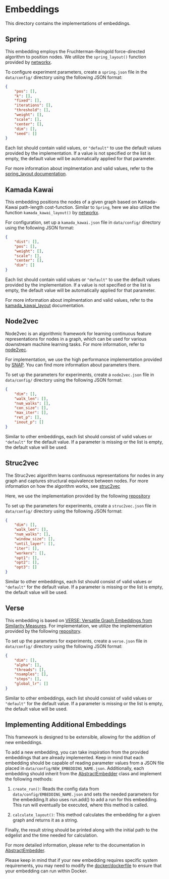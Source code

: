 # Embeddings 
This directory contains the implementations of embeddings.

## Spring
This embedding employs the Fruchterman-Reingold force-directed algorithm to position nodes. We utilize the `spring_layout()` function provided by [networkx](https://networkx.org).

To configure experiment parameters, create a `spring.json` file in the `data/config/` directory using the following JSON format:

```json
{
    "pos": [],
    "k": [],
    "fixed": [],
    "iterations": [],
    "threshold": [],
    "weight": [],
    "scale": [],
    "center": [],
    "dim": [],
    "seed": []
}
```

Each list should contain valid values, or `"default"` to use the default values provided by the implementation. If a value is not specified or the list is empty, the default value will be automatically applied for that parameter.

For more information about implmentation and valid values, refer to the [spring_layout documentation](https://networkx.org/documentation/stable/reference/generated/networkx.drawing.layout.spring_layout.html#spring-layout).

## Kamada Kawai 
This embedding positions the nodes of a given graph based on Kamada-Kawai path-length cost-function. Similar to `Spring`, here we also utilize the function `kamada_kawai_layout()` by [networkx](https://networkx.org).

For configuration, set up a `kamada_kawai.json` file in `data/config/` directory using the following JSON format:

```json
{
    "dist": [],
    "pos": [],
    "weight": [],
    "scale": [],
    "center": [],
    "dim": []
}
```

Each list should contain valid values or `"default"` to use the default values provided by the implementation. If a value is not specified or the list is empty, the default value will be automatically applied for that parameter.

For more information about implmentation and valid values, refer to the [kamada_kawai_layout](https://networkx.org/documentation/stable/reference/generated/networkx.drawing.layout.kamada_kawai_layout.html) documentation.

## Node2vec 
Node2vec is an algorithmic framework for learning continuous feature representations for nodes in a graph, which can be used for various downstream machine learning tasks. For more information, refer to [node2vec](https://arxiv.org/abs/1607.00653).

For implementation, we use the high performance implementation provided by [SNAP](https://github.com/snap-stanford/snap/tree/master/examples/node2vec). You can find more information about parameters there.

To set up the parameters for experiments, create a `node2vec.json` file in `data/config/` directory using the following JSON format:

```json
{
    "dim": [],
    "walk_len": [],
    "num_walks": [],
    "con_size": [],
    "max_iter": [],
    "ret_p": [],
    "inout_p": []
}
```

Similar to other embeddings, each list should consist of valid values or `"default"` for the default value. If a parameter is missing or the list is empty, the default value will be used.

## Struc2vec 
The Struc2vec algorithm learns continuous representations for nodes in any graph and captures structural equivalence between nodes. For more information on how the algorithm works, see [struc2vec](https://arxiv.org/abs/1704.03165)

Here, we use the implementation provided by the following [repository](https://github.com/sebkaz/struc2vec/tree/master#struc2vec)

To set up the parameters for experiments, create a `struc2vec.json` file in `data/config/` directory using the following JSON format:

```json
{
    "dim": [],
    "walk_len": [],
    "num_walks": [],
    "window_size": [],
    "until_layer": [],
    "iter": [],
    "workers": [],
    "opt1": [],
    "opt2": [],
    "opt3": []
}
```

Similar to other embeddings, each list should consist of valid values or `"default"` for the default value. If a parameter is missing or the list is empty, the default value will be used.

## Verse
This embedding is based on [VERSE: Versatile Graph Embeddings from Similarity Measures](https://arxiv.org/abs/1803.04742). For implementation, we utilize the implementation provided by the following [repository](https://github.com/xgfs/verse).

To set up the parameters for experiments, create a `verse.json` file in `data/config/` directory using the following JSON format:

```json
{
    "dim": [],
    "alpha": [],
    "threads": [],
    "nsamples": [],
    "steps": [],
    "global_lr": []
}
```

Similar to other embeddings, each list should consist of valid values or `"default"` for the default value. If a parameter is missing or the list is empty, the default value will be used.


## Implementing Additional Embeddings
This framework is designed to be extensible, allowing for the addition of new embeddings.

To add a new embedding, you can take inspiration from the provided embeddings that are already implemented. Keep in mind that each embedding should be capable of reading parameter values from a JSON file placed in `data/config/NEW_EMBEDDING_NAME.json`. Additionally, each embedding should inherit from the [AbstractEmbedder](abstract_embedder.py) class and implement the following methods:

1. `create_run()`: Reads the config data from `data/config/EMBEDDING_NAME.json` and sets the needed parameters for the embedding.It also uses run.add() to add a run for this embedding. This run will eventually be executed, where this method is called.

2. `calculate_layout()`: This method calculates the embedding for a given graph and returns it as a string. 

Finally, the result string should be printed along with the initial path to the edgelist and the time needed for calculation.

For more detailed information, please refer to the documentation in [AbstractEmbedder](abstract_embedder.py).

Please keep in mind that if your new embedding requires specific system requirements, you may need to modify the [docker/dockerfile](../docker/dockerfile) to ensure that your embedding can run within Docker.